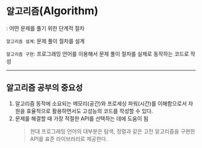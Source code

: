 # `알고리즘`(Algorithm)
: 어떤 문제를 풀기 위한 단계적 절차

`알고리즘 설계`: 문제 풀이 절차를 설계

`알고리즘 구현`: 프로그래밍 언어를 이용해서 문제 풀이 절차를 실제로 동작하는 코드로 작성

---

## 알고리즘 공부의 중요성
1. 알고리즘 동작에 소요되는 메모리(공간)와 프로세싱 파워(시간)를 이해함으로서 자원을 효율적으로 활용하면서도 고성능의 코드를 작성할 수 있다.
2. 문제를 해결할 때 가장 적절한 API를 선택하는 데에 도움이 됨
    > 현대 프로그래밍 언어의 대부분은 탐색, 정렬과 같은 고전 알고리즘을 구현한 API를 표준 라이브러리로 제공한다.